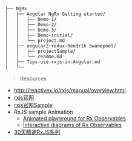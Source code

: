 ```
├── NgRx
│   ├── Angular NgRx Getting started/
│   │   ├── Demo-1/
│   │   ├── Demo-2/
│   │   ├── Demo-3/
│   │   ├── Demo-initial/
│   │   └── project.md
│   ├── angular2-redux-Hendrik Swanepoel/
│   │   ├── projectSample/
│   │   └── readme.md
│   ├── Tips-use-rxjs-in-Angular.md
│   └── 
```

> Resources

- http://reactivex.io/rxjs/manual/overview.html
- [rxjs官网](https://rxjs-dev.firebaseapp.com/)
- [rxjs官网Sample](https://github.com/Reactive-Extensions/RxJS/tree/master/examples)
- RxJS sample Animation
  - [Animated playground for Rx Observables](https://rxviz.com/)
  - [Interactive diagrams of Rx Observables](https://rxmarbles.com/)
- [30天精通RxJS系列](https://ithelp.ithome.com.tw/articles/10188387)
